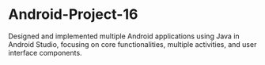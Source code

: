 # Android-Project-16
Designed and implemented multiple Android applications using Java in Android Studio, focusing on core functionalities, multiple activities, and user interface components.
